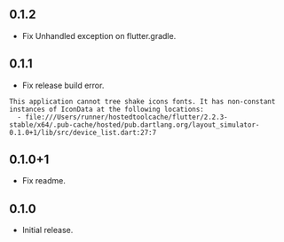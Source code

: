 ## 0.1.2
- Fix Unhandled exception on flutter.gradle.

## 0.1.1
- Fix release build error.  

```
This application cannot tree shake icons fonts. It has non-constant instances of IconData at the following locations:
  - file:///Users/runner/hostedtoolcache/flutter/2.2.3-stable/x64/.pub-cache/hosted/pub.dartlang.org/layout_simulator-0.1.0+1/lib/src/device_list.dart:27:7
```

## 0.1.0+1
- Fix readme.

## 0.1.0
- Initial release.

